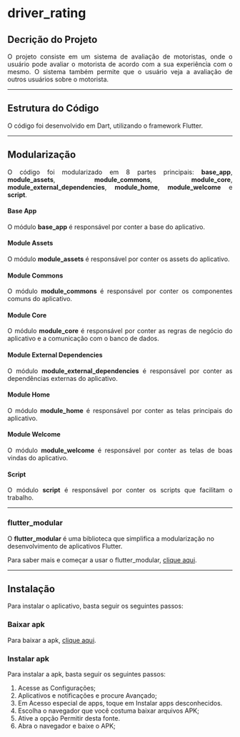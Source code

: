 # driver_rating

## Decrição do Projeto
<p align="justify">O projeto consiste em um sistema de avaliação de motoristas, onde o usuário pode avaliar o motorista de acordo com a sua experiência com o mesmo. O sistema também permite que o usuário veja a avaliação de outros usuários sobre o motorista.</p>

---

## Estrutura do Código
<p align="justify">O código foi desenvolvido em Dart, utilizando o framework Flutter.</p>

---

## Modularização
<p align="justify">O código foi modularizado em 8 partes principais: <b>base_app</b>, <b>module_assets</b>, <b>module_commons</b>, <b>module_core</b>, <b>module_external_dependencies</b>, <b>module_home</b>, <b>module_welcome</b> e <b>script</b>.</p>

#### Base App
<p align="justify">O módulo <b>base_app</b> é responsável por conter a base do aplicativo.</p>

#### Module Assets
<p align="justify">O módulo <b>module_assets</b> é responsável por conter os assets do aplicativo.</p>

#### Module Commons
<p align="justify">O módulo <b>module_commons</b> é responsável por conter os componentes comuns do aplicativo.</p>

#### Module Core
<p align="justify">O módulo <b>module_core</b> é responsável por conter as regras de negócio do aplicativo e a comunicação com o banco de dados.</p>

#### Module External Dependencies
<p align="justify">O módulo <b>module_external_dependencies</b> é responsável por conter as dependências externas do aplicativo.</p>

#### Module Home
<p align="justify">O módulo <b>module_home</b> é responsável por conter as telas principais do aplicativo.</p>

#### Module Welcome
<p align="justify">O módulo <b>module_welcome</b> é responsável por conter as telas de boas vindas do aplicativo.</p>

#### Script
<p align="justify">O módulo <b>script</b> é responsável por conter os scripts que facilitam o trabalho.</p>

---

### flutter_modular

O **flutter_modular** é uma biblioteca que simplifica a modularização no desenvolvimento de aplicativos Flutter.

Para saber mais e começar a usar o flutter_modular, [clique aqui](https://github.com/insert-link-aqui).

---

## Instalação

<p align="justify">Para instalar o aplicativo, basta seguir os seguintes passos:</p>

### Baixar apk
Para baixar a apk, [clique aqui](https://github.com/insert-link-aqui).

### Instalar apk
Para instalar a apk, basta seguir os seguintes passos:
1. Acesse as Configurações;
2. Aplicativos e notificações e procure Avançado;
3. Em Acesso especial de apps, toque em Instalar apps desconhecidos.
4. Escolha o navegador que você costuma baixar arquivos APK;
5. Ative a opção Permitir desta fonte.
6. Abra o navegador e baixe o APK;




